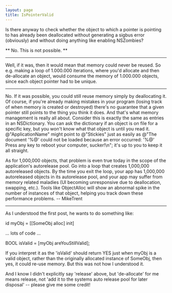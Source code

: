 ```yaml
---
layout: page
title: IsPointerValid
---
```


Is there anyway to check whether the object to which a pointer is pointing to has already been deallocated without generating a sigbus error (obviously) and without doing anything like enabling NSZombies?

**
No. This is not possible.
**

----

Well, if it was, then it would mean that memory could never be reused. So e.g. making a loop of 1.000.000 iterations, where you'd allocate and then de-allocate an object, would consume the memory of 1.000.000 objects, since each object pointer had to be unique.

----

No. If it was possible, you could still reuse memory simply by deallocating it. Of course, if you're already making mistakes in your program (losing track of when memory is created or destroyed) there's no guarantee that a given pointer still points to the thing you think it does. And that's what memory management is really all about. Consider this is exactly the same as entries in an NSDictionary. You can ask the dictionary if an object is on file for a specific key, but you won't know what that object is until you read it. @"ApplicationName" might point to @"Stickies" just as easily as @"The document '%@' could not be loaded because an error occurred: '%@' Press any key to reboot your computer, sucker!\n"; it's up to you to keep it all straight.

As for 1,000,000 objects, that problem is even true today in the scope of the application's autorelease pool. Go into a loop that creates 1,000,000 autoreleased objects. By the time you exit the loop, your app has 1,000,000 autoreleased objects in its autorelease pool, and your app may suffer from memory related maladies (UI becoming unresponsive due to deallocation, swapping, etc.). Tools like ObjectAlloc will show an abnormal spike in the number of instances of that object, helping you track down these performance problems. -- MikeTrent

----

As I understood the first post, he wants to do something like:

id myObj = [[SomeObj alloc] init]

... lots of code ...

BOOL isValid = [myObj areYouStillValid];

If you interpret it as the 'isValid' should return YES just when myObj is a valid object, rather than the originally allocated instance of SomeObj, then yes, it could re-use memory. But this was not how I understood it.

And I know I didn't explicitly say 'release' above, but 'de-allocate' for me means release, not 'add it to the systems auto release pool for later disposal' -- please give me some credit!

